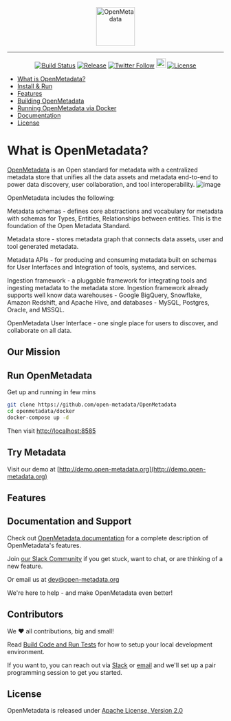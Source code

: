<div align="center">
  <img src="https://i.imgur.com/5VumwFS.png" align="center" alt="OpenMetadata" height="90"/>
  <hr />

[![Build Status](https://github.com/open-metadata/OpenMetadata/actions/workflows/maven-build.yml/badge.svg?event=push)](https://github.com/open-metadata/OpenMetadata/actions/workflows/maven-build.yml)
[![Release](https://img.shields.io/github/release/open-metadata/OpenMetadata/all.svg)](https://github.com/open-metadata/OpenMetadata/releases)
[![Twitter Follow](https://img.shields.io/twitter/follow/open_metadata?style=social)](https://twitter.com/intent/follow?screen_name=open_metadata)
<a href="https://join.slack.com/t/openmetadata/shared_invite/zt-oiq9s1qd-dHHvw4xjpnoRV1QQrq6vUg"><img src="https://img.shields.io/badge/slack-join-E01E5A?logo=slack" alt="Join us on Slack" height="22"/></a>
[![License](https://img.shields.io/github/license/open-metadata/OpenMetadata.svg)](LICENSE)

</div>

- [What is OpenMetadata?](#what-is-openmetadata )
- [Install & Run](#install-and-run)
- [Features](#features)
- [Building OpenMetadata](#building-openmetadata)
- [Running OpenMetadata via Docker](#running-openmetadata-via-docker)
- [Documentation](#documentation)
- [License](#license)

# What is OpenMetadata?
[OpenMetadata](https://open-metadata.org/) is an Open standard for metadata with a centralized metadata store that unifies all the data assets and metadata end-to-end to power data discovery, user collaboration,  and tool interoperability.
![image](https://user-images.githubusercontent.com/1417689/129423079-d21cbf3f-786f-4d4a-b6c3-b66feca234b8.png)

OpenMetadata includes the following:

Metadata schemas - defines core abstractions and vocabulary for metadata with schemas for Types, Entities, Relationships between entities. This is the foundation of the Open Metadata Standard.

Metadata store - stores metadata graph that connects data assets, user and tool generated metadata.

Metadata APIs - for producing and consuming metadata built on schemas for User Interfaces and Integration of tools, systems, and services.

Ingestion framework - a pluggable framework for integrating tools and ingesting metadata to the metadata store. Ingestion framework already supports well know data warehouses - Google BigQuery, Snowflake, Amazon Redshift, and Apache Hive, and databases - MySQL, Postgres, Oracle, and MSSQL.

OpenMetadata User Interface - one single place for users to discover, and collaborate on all data.

## Our Mission

## Run OpenMetadata
Get up and running in few mins

```sh
git clone https://github.com/open-metadata/OpenMetadata
cd openmetadata/docker
docker-compose up -d
```
Then visit [http://localhost:8585](http://localhost:8585)



## Try Metadata

Visit our demo at [http://demo.open-metadata.org](http://demo.open-metadata.org)


## Features



## Documentation and Support

Check out [OpenMetadata documentation](https://docs.open-metadata.org/) for a complete description of OpenMetadata's features.

Join [our Slack Community](https://join.slack.com/t/openmetadata/shared_invite/) if you get stuck, want to chat, or are thinking of a new feature.

Or email us at [dev@open-metadata.org](mailto:dev@open-metadata.org) 

We're here to help - and make OpenMetadata even better!

## Contributors

We ❤️ all contributions, big and small!

Read [Build Code and Run Tests](https://docs.open-metadata.org/open-source-community/developer/build-code-run-tests) for how to setup your local development environment.

If you want to, you can reach out via [Slack](https://join.slack.com/t/openmetadata/shared_invite/) or [email](mailto:dev@open-metadata.org) and we'll set up a pair programming session to get you started.

## License
OpenMetadata is released under [Apache License, Version 2.0](http://www.apache.org/licenses/LICENSE-2.0)

